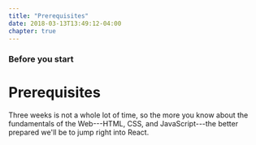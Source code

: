 ```yaml
---
title: "Prerequisites"
date: 2018-03-13T13:49:12-04:00
chapter: true
---
```


### Before you start

# Prerequisites

Three weeks is not a whole lot of time, so the more you know about the fundamentals of the Web---HTML, CSS, and JavaScript---the better prepared we'll be to jump right into React.
